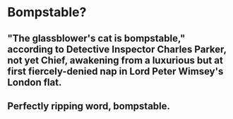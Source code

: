 # Bompstable?

## "The glassblower's cat is bompstable," according to Detective Inspector Charles Parker, not yet Chief, awakening from a luxurious but at first fiercely-denied nap in Lord Peter Wimsey's London flat. 

## Perfectly ripping word, bompstable.
